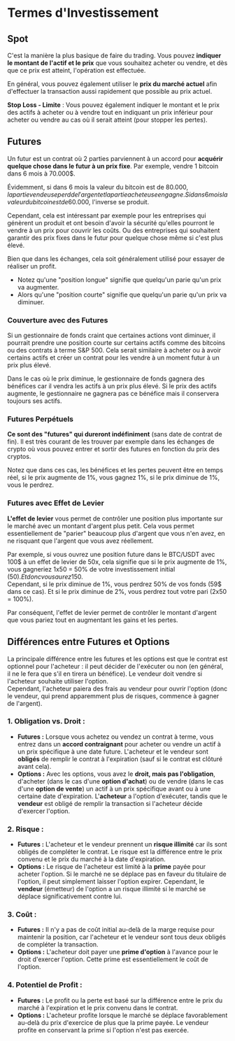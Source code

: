 # Termes d'Investissement

## Spot

C'est la manière la plus basique de faire du trading. Vous pouvez **indiquer le montant de l'actif et le prix** que vous souhaitez acheter ou vendre, et dès que ce prix est atteint, l'opération est effectuée.

En général, vous pouvez également utiliser le **prix du marché actuel** afin d'effectuer la transaction aussi rapidement que possible au prix actuel.

**Stop Loss - Limite** : Vous pouvez également indiquer le montant et le prix des actifs à acheter ou à vendre tout en indiquant un prix inférieur pour acheter ou vendre au cas où il serait atteint (pour stopper les pertes).

## Futures

Un futur est un contrat où 2 parties parviennent à un accord pour **acquérir quelque chose dans le futur à un prix fixe**. Par exemple, vendre 1 bitcoin dans 6 mois à 70.000$.

Évidemment, si dans 6 mois la valeur du bitcoin est de 80.000$, la partie vendeuse perd de l'argent et la partie acheteuse en gagne. Si dans 6 mois la valeur du bitcoin est de 60.000$, l'inverse se produit.

Cependant, cela est intéressant par exemple pour les entreprises qui génèrent un produit et ont besoin d'avoir la sécurité qu'elles pourront le vendre à un prix pour couvrir les coûts. Ou des entreprises qui souhaitent garantir des prix fixes dans le futur pour quelque chose même si c'est plus élevé.

Bien que dans les échanges, cela soit généralement utilisé pour essayer de réaliser un profit.

* Notez qu'une "position longue" signifie que quelqu'un parie qu'un prix va augmenter.
* Alors qu'une "position courte" signifie que quelqu'un parie qu'un prix va diminuer.

### Couverture avec des Futures <a href="#mntl-sc-block_7-0" id="mntl-sc-block_7-0"></a>

Si un gestionnaire de fonds craint que certaines actions vont diminuer, il pourrait prendre une position courte sur certains actifs comme des bitcoins ou des contrats à terme S\&P 500. Cela serait similaire à acheter ou à avoir certains actifs et créer un contrat pour les vendre à un moment futur à un prix plus élevé.&#x20;

Dans le cas où le prix diminue, le gestionnaire de fonds gagnera des bénéfices car il vendra les actifs à un prix plus élevé. Si le prix des actifs augmente, le gestionnaire ne gagnera pas ce bénéfice mais il conservera toujours ses actifs.

### Futures Perpétuels

**Ce sont des "futures" qui dureront indéfiniment** (sans date de contrat de fin). Il est très courant de les trouver par exemple dans les échanges de crypto où vous pouvez entrer et sortir des futures en fonction du prix des cryptos.

Notez que dans ces cas, les bénéfices et les pertes peuvent être en temps réel, si le prix augmente de 1%, vous gagnez 1%, si le prix diminue de 1%, vous le perdrez.

### Futures avec Effet de Levier

**L'effet de levier** vous permet de contrôler une position plus importante sur le marché avec un montant d'argent plus petit. Cela vous permet essentiellement de "parier" beaucoup plus d'argent que vous n'en avez, en ne risquant que l'argent que vous avez réellement.

Par exemple, si vous ouvrez une position future dans le BTC/USDT avec 100$ à un effet de levier de 50x, cela signifie que si le prix augmente de 1%, vous gagneriez 1x50 = 50% de votre investissement initial (50$). Et donc vous aurez 150$.\
Cependant, si le prix diminue de 1%, vous perdrez 50% de vos fonds (59$ dans ce cas). Et si le prix diminue de 2%, vous perdrez tout votre pari (2x50 = 100%).

Par conséquent, l'effet de levier permet de contrôler le montant d'argent que vous pariez tout en augmentant les gains et les pertes.

## Différences entre Futures et Options

La principale différence entre les futures et les options est que le contrat est optionnel pour l'acheteur : il peut décider de l'exécuter ou non (en général, il ne le fera que s'il en tirera un bénéfice). Le vendeur doit vendre si l'acheteur souhaite utiliser l'option.\
Cependant, l'acheteur paiera des frais au vendeur pour ouvrir l'option (donc le vendeur, qui prend apparemment plus de risques, commence à gagner de l'argent).

### 1. **Obligation vs. Droit :**

* **Futures :** Lorsque vous achetez ou vendez un contrat à terme, vous entrez dans un **accord contraignant** pour acheter ou vendre un actif à un prix spécifique à une date future. L'acheteur et le vendeur sont **obligés** de remplir le contrat à l'expiration (sauf si le contrat est clôturé avant cela).
* **Options :** Avec les options, vous avez le **droit, mais pas l'obligation**, d'acheter (dans le cas d'une **option d'achat**) ou de vendre (dans le cas d'une **option de vente**) un actif à un prix spécifique avant ou à une certaine date d'expiration. L'**acheteur** a l'option d'exécuter, tandis que le **vendeur** est obligé de remplir la transaction si l'acheteur décide d'exercer l'option.

### 2. **Risque :**

* **Futures :** L'acheteur et le vendeur prennent un **risque illimité** car ils sont obligés de compléter le contrat. Le risque est la différence entre le prix convenu et le prix du marché à la date d'expiration.
* **Options :** Le risque de l'acheteur est limité à la **prime** payée pour acheter l'option. Si le marché ne se déplace pas en faveur du titulaire de l'option, il peut simplement laisser l'option expirer. Cependant, le **vendeur** (émetteur) de l'option a un risque illimité si le marché se déplace significativement contre lui.

### 3. **Coût :**

* **Futures :** Il n'y a pas de coût initial au-delà de la marge requise pour maintenir la position, car l'acheteur et le vendeur sont tous deux obligés de compléter la transaction.
* **Options :** L'acheteur doit payer une **prime d'option** à l'avance pour le droit d'exercer l'option. Cette prime est essentiellement le coût de l'option.

### 4. **Potentiel de Profit :**

* **Futures :** Le profit ou la perte est basé sur la différence entre le prix du marché à l'expiration et le prix convenu dans le contrat.
* **Options :** L'acheteur profite lorsque le marché se déplace favorablement au-delà du prix d'exercice de plus que la prime payée. Le vendeur profite en conservant la prime si l'option n'est pas exercée.
